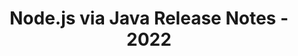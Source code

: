 ﻿---
title: Node.js via Java Release Notes - 2022
type: docs
weight: 8
url: /es/java/node-js-via-java-release-notes-2022/
---
